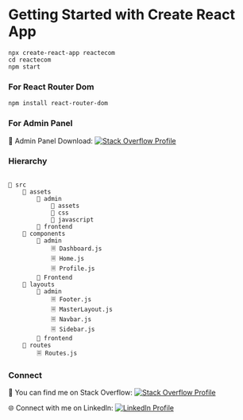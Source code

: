 # Getting Started with Create React App

```
npx create-react-app reactecom
cd reactecom
npm start
```
### For React Router Dom

```npm install react-router-dom```

### For Admin Panel 

📁 Admin Panel Download: [![Stack Overflow Profile](https://img.shields.io/badge/Admin%20Panel-Download-green)](https://startbootstrap.com/template/sb-admin)

### Hierarchy
```

📂 src
    📂 assets
        📂 admin
            📁 assets
            📁 css
            📁 javascript
        📂 frontend
    📂 components
        📂 admin
            🗏 Dashboard.js
            🗏 Home.js
            🗏 Profile.js
        📂 Frontend
    📂 layouts
        📂 admin
            🗏 Footer.js
            🗏 MasterLayout.js
            🗏 Navbar.js
            🗏 Sidebar.js
        📂 frontend
    📂 routes
        🗏 Routes.js

```


### Connect

🔗 You can find me on Stack Overflow: [![Stack Overflow Profile](https://img.shields.io/badge/Stack%20Overflow-Profile-orange)](https://stackoverflow.com/users/10623148/muhammad-umair)

🌐 Connect with me on LinkedIn: [![LinkedIn Profile](https://img.shields.io/badge/LinkedIn-Profile-blue)](https://www.linkedin.com/in/muhammad-umair-fullstack/)

